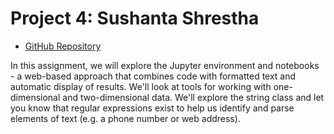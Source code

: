 # Project 4: Sushanta Shrestha 

- [GitHub Repository](https://github.com/sshres10/datafun-04-notebooks)

In this assignment, we will explore the Jupyter environment and notebooks - a web-based approach that combines code with formatted text and automatic display of results.  We'll look at tools for working with one-dimensional and two-dimensional data.  We'll explore the string class and let you know that regular expressions exist to help us identify and parse elements of text (e.g. a phone number or web address). 


